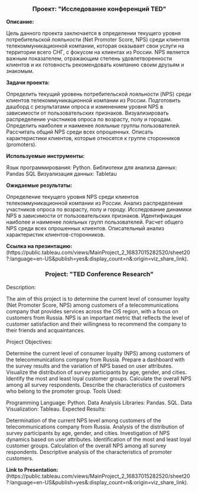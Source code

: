 
<h3 align="center">Проект: "Исследование конференций TED"</h3>

**Описание:**

 Цель данного проекта заключается в определении текущего уровня потребительской лояльности (Net Promoter Score, NPS) среди клиентов телекоммуникационной компании, которая оказывает свои услуги на территории всего СНГ, с фокусом на клиентах из России. NPS является важным показателем, отражающим степень удовлетворенности клиентов и их готовность рекомендовать компанию своим друзьям и знакомым.

**Задачи проекта:**

  Определить текущий уровень потребительской лояльности (NPS) среди клиентов телекоммуникационной компании из России.
  Подготовить дашборд с результатами опроса и изменением уровня NPS в зависимости от пользовательских признаков.
  Визуализировать распределение участников опроса по возрасту, полу и городам.
  Определить наиболее и наименее лояльные группы пользователей.
  Рассчитать общий NPS среди всех опрошенных.
  Описать характеристики клиентов, которые относятся к группе сторонников (promoters).
  
**Используемые инструменты:**

  Язык программирования: Python.
  Библиотеки для анализа данных: Pandas
  SQL
  Визуализация данных: Tabletau
  
**Ожидаемые результаты:**

  Определение текущего уровня NPS среди клиентов телекоммуникационной компании из России.
  Анализ распределения участников опроса по возрасту, полу и городу.
  Исследование динамики NPS в зависимости от пользовательских признаков.
  Идентификация наиболее и наименее лояльных групп пользователей.
  Расчет общего NPS среди всех опрошенных клиентов.
  Описательный анализ характеристик клиентов-сторонников.
<div class="alert alert-info">
<b>Ссылка на презинтацию:</b>
<br>  (https://public.tableau.com/views/MainProject_2_16837015282520/sheet20?:language=en-US&publish=yes&:display_count=n&:origin=viz_share_link).
</div>

<h3 align="center">Project: "TED Conference Research"</h3>
Description:

The aim of this project is to determine the current level of consumer loyalty (Net Promoter Score, NPS) among customers of a telecommunications company that provides services across the CIS region, with a focus on customers from Russia. NPS is an important metric that reflects the level of customer satisfaction and their willingness to recommend the company to their friends and acquaintances.

Project Objectives:

Determine the current level of consumer loyalty (NPS) among customers of the telecommunications company from Russia.
Prepare a dashboard with the survey results and the variation of NPS based on user attributes.
Visualize the distribution of survey participants by age, gender, and cities.
Identify the most and least loyal customer groups.
Calculate the overall NPS among all survey respondents.
Describe the characteristics of customers who belong to the promoter group.
Tools Used:

Programming Language: Python.
Data Analysis Libraries: Pandas.
SQL.
Data Visualization: Tableau.
Expected Results:

Determination of the current NPS level among customers of the telecommunications company from Russia.
Analysis of the distribution of survey participants by age, gender, and cities.
Investigation of NPS dynamics based on user attributes.
Identification of the most and least loyal customer groups.
Calculation of the overall NPS among all survey respondents.
Descriptive analysis of the characteristics of promoter customers.
<div class="alert alert-info">
<b>Link to Presentation:</b>
<br>  (https://public.tableau.com/views/MainProject_2_16837015282520/sheet20?:language=en-US&publish=yes&:display_count=n&:origin=viz_share_link).
</div>

